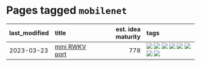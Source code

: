 # Pages tagged `mobilenet`

|last_modified|title|est. idea maturity|tags
|:---|:---|---:|:---|
|2023-03-23|[mini RWKV port](../rust_rwkv.md)|778|[![](https://img.shields.io/badge/tag-RNN-4ed36d)](../tags/RNN.md) [![](https://img.shields.io/badge/tag-completed-32d44f)](../tags/completed.md) [![](https://img.shields.io/badge/tag-experimental-82d6e)](../tags/experimental.md) [![](https://img.shields.io/badge/tag-ggml-e127da)](../tags/ggml.md) [![](https://img.shields.io/badge/tag-mobilenet-c9145c)](../tags/mobilenet.md) [![](https://img.shields.io/badge/tag-model_compression-7ffa70)](../tags/model_compression.md) [![](https://img.shields.io/badge/tag-tooling-35d420)](../tags/tooling.md) [![](https://img.shields.io/badge/tag-wip-a68128)](../tags/wip.md)|